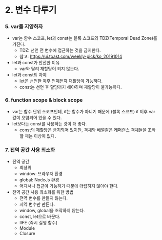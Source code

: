 # 2. 변수 다루기

### 5. var를 지양하자

- var는 함수 스코프, let과 const는 블록 스코프와 TDZ(Temporal Dead Zone)를 가진다.
  - TDZ: 선언 전 변수에 접근하는 것을 금지한다.
  - 참고: https://ui.toast.com/weekly-pick/ko_20191014
- let과 const가 안전한 이유
  - var와 달리 재할당이 되지 않는다.
- let과 const의 차이
  - let은 선언한 이후 언제든지 재할당이 가능하다.
  - const는 선언 후 할당까지 해야하며 재할당이 불가능하다.



### 6. function scope & block scope

- var는 함수 단위 스코프인데, if는 함수가 아니기 때문에 (블록 스코프) if 이후 var 값이 오염되어 있을 수 있다.
- let보다는 const를 사용하는 것이 더 좋다.
  - const의 재할당은 금지되어 있지만, 객체와 배열같은 레퍼런스 객체들을 조작할 때는 이상이 없다.



### 7. 전역 공간 사용 최소화

- 전역 공간
  -  최상위
  - window: 브라우저 환경
  - global: NodeJs 환경
  - 어디서나 접근이 가능하기 때문에 더럽히지 않아야 한다.
- 전역 공간 사용 최소화를 위한 방법
  - 전역 변수를 만들지 않는다.
  - 지역 변수만 만든다.
  - window, global을 조작하지 않는다.
  - const, let으로 바꾼다.
  - IIFE (즉시 실행 함수)
  - Module
  - Closure